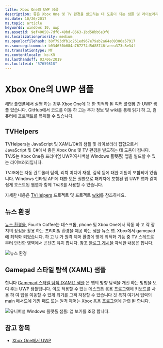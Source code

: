 ```yaml
---
title: Xbox One의 UWP 샘플
description: 좋은 Xbox One 및 TV 환경을 빌드하는 데 도움이 되는 샘플 및 라이브러리입니다.
ms.date: 10/26/2017
ms.topic: article
keywords: windows 10, uwp
ms.assetid: 9ef40050-7df6-49bd-8563-1bd58bb6e3f0
ms.localizationpriority: medium
ms.openlocfilehash: b0f793dfb1c261ed967e79ab2a64e09306a57917
ms.sourcegitcommit: b034650b684a767274d5d88746faeea373c8e34f
ms.translationtype: MT
ms.contentlocale: ko-KR
ms.lasthandoff: 03/06/2019
ms.locfileid: "57659818"
---
```

# <a name="uwp-on-xbox-one-samples"></a>Xbox One의 UWP 샘플

해당 플랫폼에서 실행 하는 경우 Xbox One에 대 한 최적화 된 여러 플랫폼 간 UWP 샘플 있습니다. GitHub에서 코드를 이동 하 고는 추가 정보 및 wiki를 통해 읽기 하 고, 컴퓨터에 프로젝트를 복제할 수 있습니다.

## <a name="tvhelpers"></a>TVHelpers

TVHelpers는 JavaScript 및 XAML/C#의 샘플 및 라이브러리 집합으로서 JavaScript 및 C#에서 좋은 Xbox One 및 TV 환경을 빌드하는 데 도움이 됩니다. TVJS는 Xbox One용 프리미엄 UWP(유니버설 Windows 플랫폼) 앱을 빌드할 수 있는 라이브러리입니다.

TVJS에는 자동 컨트롤러 탐색, 리치 미디어 재생, 검색 등에 대한 지원이 포함되어 있습니다. Windows 런타임 API에 대한 모든 권한으로 패키지에 포함된 웹 UWP 앱과 같이 쉽게 호스트된 웹앱과 함께 TVJS를 사용할 수 있습니다.

자세한 내용은 [TVHelpers](https://github.com/Microsoft/TVHelpers) 프로젝트 및 프로젝트 [wiki](https://github.com/Microsoft/TVHelpers/wiki)를 참조하세요.

## <a name="the-news-experience"></a>뉴스 환경

[뉴스 환경을](https://github.com/Microsoft/uwp-experiences/tree/news/apps/News), Fourth Coffee는 데스크톱, phone 및 Xbox One에서 작동 하 고 각 장치의 장점을 활용 하는 프리미엄 환경을 제공 하는 샘플 뉴스 앱. Xbox에서 gamepad에 최적화 되었습니다. 하 고 UI가 원격 제어 환경에 맞게 최적화 기능 중 TV 스레드로부터 안전한 영역에서 콘텐츠 유지 합니다. 참조 [블로그 게시물](https://blogs.windows.com/buildingapps/2016/09/09/tailoring-your-app-for-xbox-and-the-tv-app-dev-on-xbox-series/) 자세한 내용은 합니다.

![뉴스 환경](images/samples-1.png)

## <a name="gamepad-style-navigation-xaml-sample"></a>Gamepad 스타일 탐색 (XAML) 샘플

합니다 [Gamepad 스타일 탐색 (XAML) 샘플](https://github.com/Microsoft/Windows-universal-samples/tree/master/Samples/XamlGamepadNavigation) 은 앱의 방향 탐색을 개선 하는 방법을 보여 주는 UWP 샘플입니다. 이도 적용할 수 있는 데스크톱 응용 프로그램에 키보드를 사용 하 여 앱을 이동할 수 있게 되기를 고객 저장할 수 있습니다 것 특히 여기서 입력의 main 메서드에 게임 패드 또는 원격 제어는 Xbox 응용 프로그램에 관련 된 합니다.

![유니버설 Windows 플랫폼 샘플: 앱 보기를 조정 합니다.](images/samples-2.png)

## <a name="see-also"></a>참고 항목

- [Xbox One에서 UWP](index.md)
